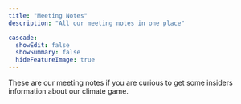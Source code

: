 ```yaml
---
title: "Meeting Notes"
description: "All our meeting notes in one place"

cascade:
  showEdit: false
  showSummary: false
  hideFeatureImage: true
---
```

These are our meeting notes if you are curious to get some insiders information about our climate game.